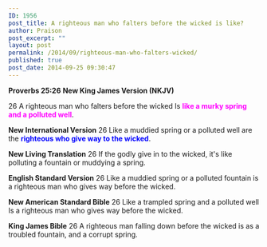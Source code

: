 ```yaml
---
ID: 1956
post_title: A righteous man who falters before the wicked is like?
author: Praison
post_excerpt: ""
layout: post
permalink: /2014/09/righteous-man-who-falters-wicked/
published: true
post_date: 2014-09-25 09:30:47
---
```

<strong>Proverbs 25:26</strong>
<strong> New King James Version (NKJV)</strong>

26 A righteous man who falters before the wicked
Is <span style="color: #ff00ff;"><strong>like a murky spring and a polluted well</strong></span>.

<strong>New International Version</strong>
26 Like a muddied spring or a polluted well are the <span style="color: #0000ff;"><strong>righteous who give way to the wicked</strong></span>.

<strong>New Living Translation</strong>
26 If the godly give in to the wicked, it's like polluting a fountain or muddying a spring.

<strong>English Standard Version</strong>
26 Like a muddied spring or a polluted fountain is a righteous man who gives way before the wicked.

<strong>New American Standard Bible</strong>
26 Like a trampled spring and a polluted well Is a righteous man who gives way before the wicked.

<strong>King James Bible</strong>
26 A righteous man falling down before the wicked is as a troubled fountain, and a corrupt spring.